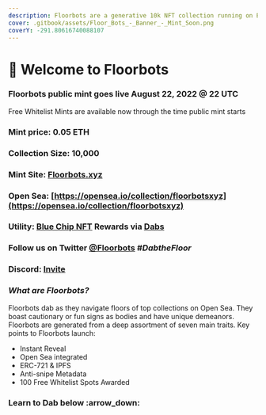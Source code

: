 ```yaml
---
description: Floorbots are a generative 10k NFT collection running on Ethereum blockchain.
cover: .gitbook/assets/Floor_Bots_-_Banner_-_Mint_Soon.png
coverY: -291.80616740088107
---
```


# 💾 Welcome to Floorbots

### Floorbots public mint goes live August 22, 2022 @ 22 UTC

Free Whitelist Mints are available now through the time public mint starts

### Mint price: 0.05 ETH

### Collection Size: 10,000

### Mint Site: [Floorbots.xyz](https://floorbots.xyz)

### Open Sea: [https://opensea.io/collection/floorbotsxyz](https://opensea.io/collection/floorbotsxyz)

### Utility: [Blue Chip NFT](https://twitter.com/kokid951/status/1559246761058701312) Rewards via [Dabs](floorbots/welcome-to-floorbots/dabs/)

### Follow us on Twitter [@Floorbots](https://twitter.com/floorbots) _#DabtheFloor_

### Discord: [Invite](https://discord.gg/eUbcXxBRFV)

### _What are Floorbots?_

Floorbots dab as they navigate floors of top collections on Open Sea. They boast cautionary or fun signs as bodies and have unique demeanors. Floorbots are generated from a deep assortment of seven main traits. Key points to Floorbots launch:

* Instant Reveal
* Open Sea integrated
* ERC-721 & IPFS
* Anti-snipe Metadata
* 100 Free Whitelist Spots Awarded

### Learn to Dab below :arrow\_down:
